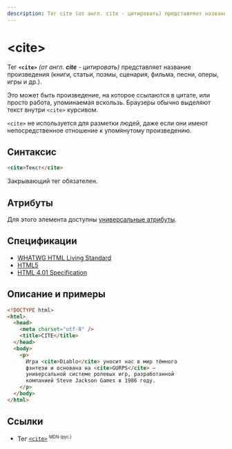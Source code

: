 ```yaml
---
description: Тег cite (от англ. cite - цитировать) представляет название произведения (книги, статьи, поэмы, сценария, фильма, песни, оперы, игры)
---
```


# &lt;cite&gt;

Тег **`<cite>`** _(от англ. **cite** - цитировать)_ представляет название произведения (книги, статьи, поэмы, сценария, фильма, песни, оперы, игры и др.).

Это может быть произведение, на которое ссылаются в цитате, или просто работа, упоминаемая вскользь. Браузеры обычно выделяют текст внутри `<cite>` курсивом.

`<cite>` не используется для разметки людей, даже если они имеют непосредственное отношение к упомянутому произведению.

## Синтаксис

```html
<cite>Текст</cite>
```

Закрывающий тег обязателен.

## Атрибуты

Для этого элемента доступны [универсальные атрибуты](uni-attr.md).

## Спецификации

- [WHATWG HTML Living Standard](https://html.spec.whatwg.org/multipage/text-level-semantics.html#the-cite-element)
- [HTML5](http://www.w3.org/TR/html5/text-level-semantics.html#the-cite-element)
- [HTML 4.01 Specification](http://www.w3.org/TR/html401/struct/text.html#h-9.2.1)

## Описание и примеры

```html
<!DOCTYPE html>
<html>
  <head>
    <meta charset="utf-8" />
    <title>CITE</title>
  </head>
  <body>
    <p>
      Игра <cite>Diablo</cite> уносит нас в мир тёмного
      фэнтези и основана на <cite>GURPS</cite> —
      универсальной системе ролевых игр, разработанной
      компанией Steve Jackson Games в 1986 году.
    </p>
  </body>
</html>
```

## Ссылки

- Тег [`<cite>`](https://developer.mozilla.org/ru/docs/Web/HTML/Element/cite) <sup><small>MDN (рус.)</small></sup>
